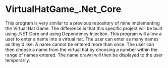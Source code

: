 # VirtualHatGame_.Net_Core
This program is very similar to a previous repository of mine implementing the Virtual Hat Game.  The difference is that this specific project will be built using .NET Core and using Dependency Injection.  This program will allow a user to enter a name into a virtual hat. The user can enter as many names as they'd like. A name cannot be entered more than once. The user can then choose a name from the virtual hat by choosing a number within the range of names entered. The name drawn will then be displayed to the user temporarily.
